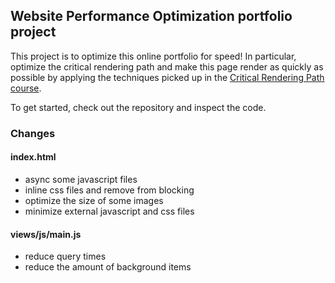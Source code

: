 ## Website Performance Optimization portfolio project

This project is to optimize this online portfolio for speed! In particular, optimize the critical rendering path and make this page render as quickly as possible by applying the techniques picked up in the [Critical Rendering Path course](https://www.udacity.com/course/ud884).

To get started, check out the repository and inspect the code.

### Changes

#### index.html
- async some javascript files
- inline css files and remove from blocking
- optimize the size of some images
- minimize external javascript and css files

#### views/js/main.js
- reduce query times
- reduce the amount of background items
